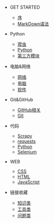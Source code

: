 - GET STARTED
  - [序](README.md)
  - [MarkDown语法](MD_LANG.md)

- Python
  - [爬虫](python/spider.md)
  - [Python](python/Python.md)
  - [第三方模块](python/module.md)
  
- 电脑&网络
  - [网络](pc&net/internet.md)
  - [电脑](pc&net/Windows.md)
  - [软件](pc&net/software.md)
  
- Git&GitHub
  - [GitHub相关](Git&GitHub/GitHub)
  - [GIt](Git&GitHub/Git)

- 代码
  - [Scrapy](Code/Scrapy.md)
  - [requests](Code/requests.md)
  - [Python](Code/Python.md)
  - [Selenium](Code/Selenium.md)
- WEB
  - [CSS](web/css.md)
  - [HTML](web/html.md)
  - [JavaScript](web/javascript.md)

- 链接收藏
  - [知识类](url/knowledge.md)
  - [工具类](url/tool.md)
  - [问题类](url/problem.md)

